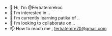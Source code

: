 - 👋 Hi, I’m @Ferhatemrekoc
- 👀 I’m interested in ..
- 🌱 I’m currently learning patika of ..
- 💞️ I’m looking to collaborate on ..
- 📫 How to reach me , ferhatemre70@gmail.com

<!---
Ferhatemrekoc/Ferhatemrekoc is a ✨ special ✨ repository because its `README.md` (this file) appears on your GitHub profile.
You can click the Preview link to take a look at your changes.
--->
